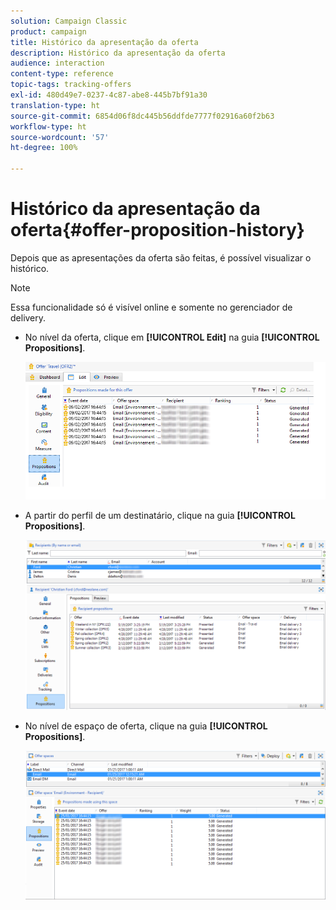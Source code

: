 ```yaml
---
solution: Campaign Classic
product: campaign
title: Histórico da apresentação da oferta
description: Histórico da apresentação da oferta
audience: interaction
content-type: reference
topic-tags: tracking-offers
exl-id: 480d49e7-0237-4c87-abe8-445b7bf91a30
translation-type: ht
source-git-commit: 6854d06f8dc445b56ddfde7777f02916a60f2b63
workflow-type: ht
source-wordcount: '57'
ht-degree: 100%

---
```


# Histórico da apresentação da oferta{#offer-proposition-history}

Depois que as apresentações da oferta são feitas, é possível visualizar o histórico.

>[!NOTE]
>
>Essa funcionalidade só é visível online e somente no gerenciador de delivery.

* No nível da oferta, clique em **[!UICONTROL Edit]** na guia **[!UICONTROL Propositions]**.

   ![](assets/offer_followup_006.png)

* A partir do perfil de um destinatário, clique na guia **[!UICONTROL Propositions]**.

   ![](assets/offer_followup_002.png)

* No nível de espaço de oferta, clique na guia **[!UICONTROL Propositions]**.

   ![](assets/offer_space_prop_001_b.png)
